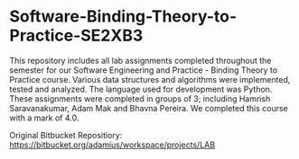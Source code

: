 # Software-Binding-Theory-to-Practice-SE2XB3

This repository includes all lab assignments completed throughout the semester for our Software Engineering and Practice - Binding Theory to Practice course. Various data structures and algorithms were implemented, tested and analyzed. The language used for development was Python. These assignments were completed in groups of 3; including Hamrish Saravanakumar, Adam Mak and Bhavna Pereira. We completed this course with a mark of 4.0.

Original Bitbucket Repositiory: https://bitbucket.org/adamius/workspace/projects/LAB
